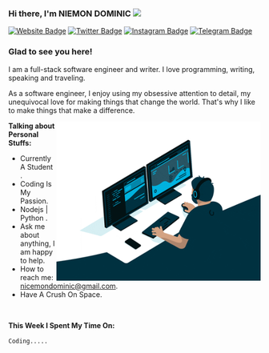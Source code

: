 ### Hi there, I'm NIEMON DOMINIC</a> <img src="https://media.giphy.com/media/hvRJCLFzcasrR4ia7z/giphy.gif" width="25px">


[![Website Badge](https://img.shields.io/badge/Website-3b5998?style=flat-square&logo=google-chrome&logoColor=white)](https://cyanogen2004.github.io/personal/)
[![Twitter Badge](https://img.shields.io/badge/-Twitter-00acee?style=flat-square&logo=Twitter&logoColor=white)](https://twitter.com/dominic_nicemon)
[![Instagram Badge](https://img.shields.io/badge/-Instagram-e4405f?style=flat-square&logo=Instagram&logoColor=white)](https://www.instagram.com/nicemon_dominic/)
[![Telegram Badge](https://img.shields.io/badge/-Telegram-0088cc?style=flat-square&logo=Telegram&logoColor=white)](https://t.me/nicemondominic)

### Glad to see you here! 

I am a full-stack software engineer and writer. I love programming, writing, speaking and traveling.

As a software engineer, I enjoy using my obsessive attention to detail, my unequivocal love for making things that change the world. That's why I like to make things that make a difference.

<img align="right" alt="GIF" src="/coding.gif?raw=true" width="408" height="318" />
  

**Talking about Personal Stuffs:**

- Currently A Student .
- Coding Is My Passion.
- Nodejs | Python .
- Ask me about anything, I am happy to help.
- How to reach me: nicemondominic@gmail.com.
- Have A Crush On Space.

</br>

**This Week I Spent My Time On:**
<!--START_SECTION:waka-->

```text
Coding.....
```

<!--END_SECTION:waka-->







